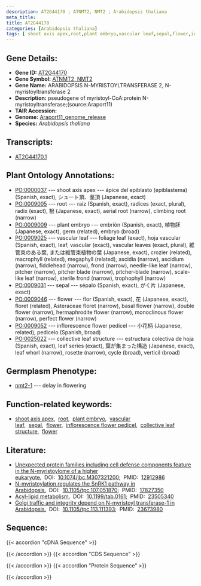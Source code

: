 ```yaml
---
description: AT2G44170 ; ATNMT2, NMT2 ; Arabidopsis thaliana
meta_title:
title: AT2G44170
categories: [Arabidopsis thaliana]
tags: [ shoot axis apex,root,plant embryo,vascular leaf,sepal,flower,inflorescence flower pedicel,collective leaf structure,flower ]
---
```


## Gene Details:
- **Gene ID:** [AT2G44170](https://www.arabidopsis.org/locus?name=AT2G44170)
- **Gene Symbol:** <u>ATNMT2, NMT2</u>
- **Gene Name:** ARABIDOPSIS N-MYRISTOYLTRANSFERASE 2, N-myristoyltransferase 2
- **Description:**   pseudogene of myristoyl-CoA:protein N-myristoyltransferase;(source:Araport11)
- **TAIR Accession:** 
- **Genome:** [Araport11_genome_release](https://www.arabidopsis.org/download/list?dir=Genes%2FAraport11_genome_release)
- **Species:** *Arabidopsis thaliana*

## Transcripts:
   -  [AT2G44170.1](https://www.arabidopsis.org/gene?name=AT2G44170.1)
## Plant Ontology Annotations:
   - [PO:0000037](https://browser.planteome.org/amigo/term/PO:0000037)&nbsp;---&nbsp;shoot axis apex&nbsp;---&nbsp;ápice del epiblasto (epiblastema) (Spanish, exact), シュート頂、茎頂 (Japanese, exact)
   - [PO:0009005](https://browser.planteome.org/amigo/term/PO:0009005)&nbsp;---&nbsp;root&nbsp;---&nbsp;raíz (Spanish, exact), radices (exact, plural), radix (exact), 根 (Japanese, exact), aerial root (narrow), climbing root (narrow)
   - [PO:0009009](https://browser.planteome.org/amigo/term/PO:0009009)&nbsp;---&nbsp;plant embryo&nbsp;---&nbsp;embrión (Spanish, exact), 植物胚 (Japanese, exact), germ (related), embryo (broad)
   - [PO:0009025](https://browser.planteome.org/amigo/term/PO:0009025)&nbsp;---&nbsp;vascular leaf&nbsp;---&nbsp;foliage leaf (exact), hoja vascular (Spanish, exact), leaf, vascular (exact), vascular leaves (exact, plural), 維管束のある葉, または維管束植物の葉 (Japanese, exact), crozier (related), macrophyll (related), megaphyll (related), ascidia (narrow), ascidium (narrow), fiddlehead (narrow), frond (narrow), needle-like leaf (narrow), pitcher (narrow), pitcher blade (narrow), pitcher-blade (narrow), scale-like leaf (narrow), sterile frond (narrow), trophophyll (narrow)
   - [PO:0009031](https://browser.planteome.org/amigo/term/PO:0009031)&nbsp;---&nbsp;sepal&nbsp;---&nbsp;sépalo (Spanish, exact), がく片 (Japanese, exact)
   - [PO:0009046](https://browser.planteome.org/amigo/term/PO:0009046)&nbsp;---&nbsp;flower&nbsp;---&nbsp;flor (Spanish, exact), 花 (Japanese, exact), floret (related), Asteraceae floret (narrow), basal flower (narrow), double flower (narrow), hermaphrodite flower (narrow), monoclinous flower (narrow), perfect flower (narrow)
   - [PO:0009052](https://browser.planteome.org/amigo/term/PO:0009052)&nbsp;---&nbsp;inflorescence flower pedicel&nbsp;---&nbsp;小花柄 (Japanese, related), pedicelo (Spanish, broad)
   - [PO:0025022](https://browser.planteome.org/amigo/term/PO:0025022)&nbsp;---&nbsp;collective leaf structure&nbsp;---&nbsp;estructura colectiva de hoja (Spanish, exact), leaf series (exact), 葉が集まった構造   (Japanese, exact), leaf whorl (narrow), rosette (narrow), cycle (broad), verticil (broad)
## Germplasm Phenotype:
   - [nmt2-1]()&nbsp;---&nbsp;delay in flowering
## Function-related keywords:
   - [shoot axis apex](/tags/shoot-axis-apex/),&nbsp;&nbsp;[root](/tags/root/),&nbsp;&nbsp;[plant embryo](/tags/plant-embryo/),&nbsp;&nbsp;[vascular leaf](/tags/vascular-leaf/),&nbsp;&nbsp;[sepal](/tags/sepal/),&nbsp;&nbsp;[flower](/tags/flower/),&nbsp;&nbsp;[inflorescence flower pedicel](/tags/inflorescence-flower-pedicel/),&nbsp;&nbsp;[collective leaf structure](/tags/collective-leaf-structure/),&nbsp;&nbsp;[flower](/tags/flower/)
## Literature:
   - [Unexpected protein families including cell defense components feature in the  N-myristoylome of a higher eukaryote.](https://www.doi.org/10.1074/jbc.M307321200)&nbsp;&nbsp;DOI:&nbsp;&nbsp;[10.1074/jbc.M307321200](https://www.doi.org/10.1074/jbc.M307321200);&nbsp;&nbsp;PMID:&nbsp;&nbsp;[12912986](https://pubmed.ncbi.nlm.nih.gov/12912986/)
   - [N-myristoylation regulates the SnRK1 pathway in Arabidopsis.](https://www.doi.org/10.1105/tpc.107.051870)&nbsp;&nbsp;DOI:&nbsp;&nbsp;[10.1105/tpc.107.051870](https://www.doi.org/10.1105/tpc.107.051870);&nbsp;&nbsp;PMID:&nbsp;&nbsp;[17827350](https://pubmed.ncbi.nlm.nih.gov/17827350/)
   - [Acyl-lipid metabolism.](https://www.doi.org/10.1199/tab.0161)&nbsp;&nbsp;DOI:&nbsp;&nbsp;[10.1199/tab.0161](https://www.doi.org/10.1199/tab.0161);&nbsp;&nbsp;PMID:&nbsp;&nbsp;[23505340](https://pubmed.ncbi.nlm.nih.gov/23505340/)
   - [Golgi traffic and integrity depend on N-myristoyl transferase-1 in Arabidopsis.](https://www.doi.org/10.1105/tpc.113.111393)&nbsp;&nbsp;DOI:&nbsp;&nbsp;[10.1105/tpc.113.111393](https://www.doi.org/10.1105/tpc.113.111393);&nbsp;&nbsp;PMID:&nbsp;&nbsp;[23673980](https://pubmed.ncbi.nlm.nih.gov/23673980/)
## Sequence:
{{< accordion "cDNA Sequence" >}}

{{< /accordion >}}
{{< accordion "CDS Sequence" >}}

{{< /accordion >}}
{{< accordion "Protein Sequence" >}}

{{< /accordion >}}
